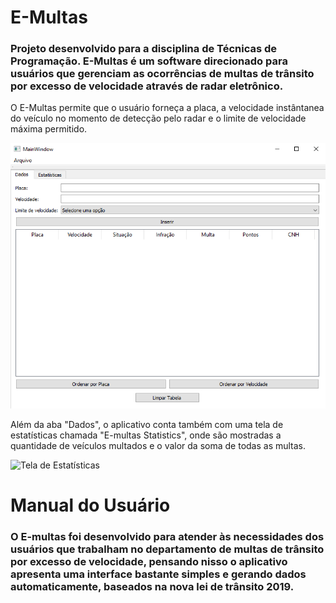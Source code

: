 # E-Multas
### Projeto desenvolvido para a disciplina de Técnicas de Programação. E-Multas é um software direcionado para usuários que gerenciam as ocorrências de multas de trânsito por excesso de velocidade através de radar eletrônico.

O E-Multas permite que o usuário forneça a placa, a velocidade instântanea do veículo no momento de detecção pelo radar e o limite de velocidade máxima permitido.

![Tela inicial](Figuras/tela_inicial.png)

Além da aba "Dados", o aplicativo conta também com uma tela de estatísticas chamada "E-multas Statistics", onde são mostradas a quantidade de veículos multados e o valor da soma de todas as multas.

![Tela de Estatísticas](Figuras/estatísticas.png)

# Manual do Usuário
### O E-multas foi desenvolvido para atender às necessidades dos usuários que trabalham no departamento de multas de trânsito por excesso de velocidade, pensando nisso o aplicativo apresenta uma interface bastante simples e gerando dados automaticamente, baseados na nova lei de trânsito 2019.

